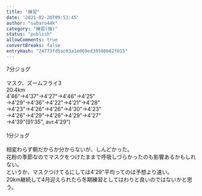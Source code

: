 ```yaml
---
title: "練習"
date: '2021-02-20T09:53:45'
author: "subaru44k"
category: "練習(強)"
status: "publish"
allowComments: true
convertBreaks: false
entryHash: "24773fd5ac03a1ed69ed39500b82f015"
---
```

7分ジョグ<br>
<br>
マスク、ズームフライ3<br>
20.4km<br>
4'46"→4'37"→4'27"→4'46"→4'25"<br>
→4'29"→4'36"→4'22"→4'21"→4'28"<br>
→4'23"→4'26"→4'26"→4'30"→4'23"<br>
→4'26"→4'29"→4'26"→4'29"→4'27"<br>
→4'39"(91'35", avr.4'29")<br>
<br>
1分ジョグ<br>
<br>
相変わらず朝だからか分からないが、しんどかった。<br>
花粉の季節なのでマスクをつけたままで呼吸しづらかったのも影響あるかもしれない。<br>
というか、マスクつけてるにしては4'29"平均ってのは予想より速い。<br>
20km継続して4月迎えられたら冬期練習としてはわりと良いのではないかと思う。
